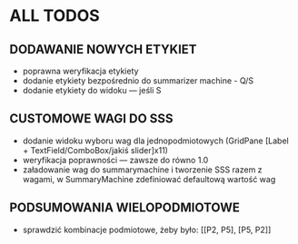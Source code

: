 # ALL TODOS

## DODAWANIE NOWYCH ETYKIET
- poprawna weryfikacja etykiety
- dodanie etykiety bezpośrednio do summarizer machine - Q/S
- dodanie etykiety do widoku — jeśli S

## CUSTOMOWE WAGI DO SSS
- dodanie widoku wyboru wag dla jednopodmiotowych (GridPane [Label + TextField/ComboBox/jakiś slider]x11)
- weryfikacja poprawności — zawsze do równo 1.0
- załadowanie wag do summarymachine i tworzenie SSS razem z wagami, w SummaryMachine zdefiniować defaultową wartość wag

## PODSUMOWANIA WIELOPODMIOTOWE
- sprawdzić kombinacje podmiotowe, żeby było: [[P2, P5], [P5, P2]]